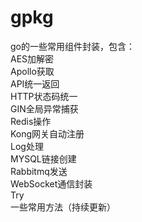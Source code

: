 # gpkg 
go的一些常用组件封装，包含：  
AES加解密  
Apollo获取  
API统一返回  
HTTP状态码统一  
GIN全局异常捕获  
Redis操作  
Kong网关自动注册  
Log处理  
MYSQL链接创建  
Rabbitmq发送  
WebSocket通信封装  
Try  
一些常用方法（持续更新）  
